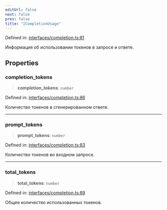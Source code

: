```yaml
---
editUrl: false
next: false
prev: false
title: "ICompletionUsage"
---
```


Defined in: [interfaces/completion.ts:81](https://github.com/zloishavrin/gigachat-node/blob/bfc199e41701dd976fcf9cf2361694059bd4c0d3/src/interfaces/completion.ts#L81)

Информация об использовании токенов в запросе и ответе.

## Properties

### completion\_tokens

> **completion\_tokens**: `number`

Defined in: [interfaces/completion.ts:86](https://github.com/zloishavrin/gigachat-node/blob/bfc199e41701dd976fcf9cf2361694059bd4c0d3/src/interfaces/completion.ts#L86)

Количество токенов в сгенерированном ответе.

***

### prompt\_tokens

> **prompt\_tokens**: `number`

Defined in: [interfaces/completion.ts:83](https://github.com/zloishavrin/gigachat-node/blob/bfc199e41701dd976fcf9cf2361694059bd4c0d3/src/interfaces/completion.ts#L83)

Количество токенов во входном запросе.

***

### total\_tokens

> **total\_tokens**: `number`

Defined in: [interfaces/completion.ts:89](https://github.com/zloishavrin/gigachat-node/blob/bfc199e41701dd976fcf9cf2361694059bd4c0d3/src/interfaces/completion.ts#L89)

Общее количество использованных токенов.
